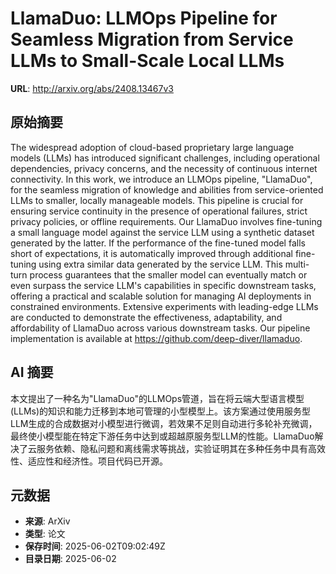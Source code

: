# LlamaDuo: LLMOps Pipeline for Seamless Migration from Service LLMs to Small-Scale Local LLMs

**URL**: http://arxiv.org/abs/2408.13467v3

## 原始摘要

The widespread adoption of cloud-based proprietary large language models
(LLMs) has introduced significant challenges, including operational
dependencies, privacy concerns, and the necessity of continuous internet
connectivity. In this work, we introduce an LLMOps pipeline, "LlamaDuo", for
the seamless migration of knowledge and abilities from service-oriented LLMs to
smaller, locally manageable models. This pipeline is crucial for ensuring
service continuity in the presence of operational failures, strict privacy
policies, or offline requirements. Our LlamaDuo involves fine-tuning a small
language model against the service LLM using a synthetic dataset generated by
the latter. If the performance of the fine-tuned model falls short of
expectations, it is automatically improved through additional fine-tuning using
extra similar data generated by the service LLM. This multi-turn process
guarantees that the smaller model can eventually match or even surpass the
service LLM's capabilities in specific downstream tasks, offering a practical
and scalable solution for managing AI deployments in constrained environments.
Extensive experiments with leading-edge LLMs are conducted to demonstrate the
effectiveness, adaptability, and affordability of LlamaDuo across various
downstream tasks. Our pipeline implementation is available at
https://github.com/deep-diver/llamaduo.


## AI 摘要

本文提出了一种名为"LlamaDuo"的LLMOps管道，旨在将云端大型语言模型(LLMs)的知识和能力迁移到本地可管理的小型模型上。该方案通过使用服务型LLM生成的合成数据对小模型进行微调，若效果不足则自动进行多轮补充微调，最终使小模型能在特定下游任务中达到或超越原服务型LLM的性能。LlamaDuo解决了云服务依赖、隐私问题和离线需求等挑战，实验证明其在多种任务中具有高效性、适应性和经济性。项目代码已开源。

## 元数据

- **来源**: ArXiv
- **类型**: 论文
- **保存时间**: 2025-06-02T09:02:49Z
- **目录日期**: 2025-06-02
